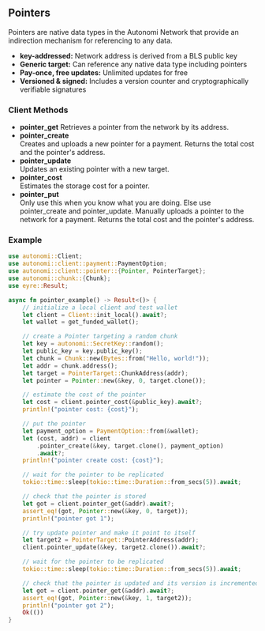 ## Pointers

Pointers are native data types in the Autonomi Network that provide an indirection mechanism for referencing to any data. 

* **key-addressed:** Network address is derived from a BLS public key
* **Generic target:** Can reference any native data type including pointers
* **Pay-once, free updates:** Unlimited updates for free  
* **Versioned & signed:** Includes a version counter and cryptographically verifiable signatures

### Client Methods

- **pointer_get** 
  Retrieves a pointer from the network by its address.
- **pointer_create**  
  Creates and uploads a new pointer for a payment.
  Returns the total cost and the pointer's address.
- **pointer_update**  
  Updates an existing pointer with a new target.
- **pointer_cost**  
  Estimates the storage cost for a pointer.
- **pointer_put**  
  Only use this when you know what you are doing. Else use pointer_create and pointer_update.
  Manually uploads a pointer to the network for a payment.
  Returns the total cost and the pointer's address.

### Example

```rust
use autonomi::Client;
use autonomi::client::payment::PaymentOption;
use autonomi::client::pointer::{Pointer, PointerTarget};
use autonomi::chunk::{Chunk};
use eyre::Result;

async fn pointer_example() -> Result<()> {
    // initialize a local client and test wallet
    let client = Client::init_local().await?;
    let wallet = get_funded_wallet();

    // create a Pointer targeting a random chunk
    let key = autonomi::SecretKey::random();
    let public_key = key.public_key();
    let chunk = Chunk::new(Bytes::from("Hello, world!"));
    let addr = chunk.address();
    let target = PointerTarget::ChunkAddress(addr);
    let pointer = Pointer::new(&key, 0, target.clone());

    // estimate the cost of the pointer
    let cost = client.pointer_cost(&public_key).await?;
    println!("pointer cost: {cost}");

    // put the pointer
    let payment_option = PaymentOption::from(&wallet);
    let (cost, addr) = client
        .pointer_create(&key, target.clone(), payment_option)
        .await?;
    println!("pointer create cost: {cost}");

    // wait for the pointer to be replicated
    tokio::time::sleep(tokio::time::Duration::from_secs(5)).await;

    // check that the pointer is stored
    let got = client.pointer_get(&addr).await?;
    assert_eq!(got, Pointer::new(&key, 0, target));
    println!("pointer got 1");

    // try update pointer and make it point to itself
    let target2 = PointerTarget::PointerAddress(addr);
    client.pointer_update(&key, target2.clone()).await?;

    // wait for the pointer to be replicated
    tokio::time::sleep(tokio::time::Duration::from_secs(5)).await;

    // check that the pointer is updated and its version is incremented
    let got = client.pointer_get(&addr).await?;
    assert_eq!(got, Pointer::new(&key, 1, target2));
    println!("pointer got 2");
    Ok(())
}
``` 